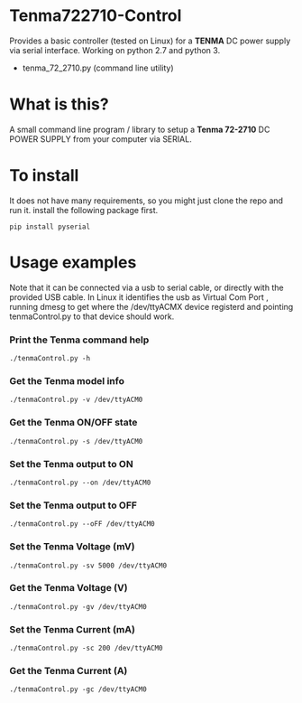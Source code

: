 # Tenma722710-Control

Provides a basic controller (tested on Linux) for a **TENMA** DC power supply via serial interface. Working on python 2.7 and python 3.

- tenma\_72_2710.py (command line utility)
	
# What is this?

A small command line program / library to setup a **Tenma 72-2710** DC POWER SUPPLY from your computer via SERIAL.

# To install

It does not have many requirements, so you might just clone the repo and run it. install the following package first.

`pip install pyserial`

# Usage examples

Note that it can be connected via a usb to serial cable, or directly with the provided USB cable. In Linux it identifies the usb as Virtual Com Port , running dmesg to get where the /dev/ttyACMX device registerd and pointing tenmaControl.py to that device should work.

### Print the Tenma command help
```
./tenmaControl.py -h
```
### Get the Tenma model info

`./tenmaControl.py -v /dev/ttyACM0`

### Get the Tenma ON/OFF state

`./tenmaControl.py -s /dev/ttyACM0`

### Set the Tenma output to ON

`./tenmaControl.py --on /dev/ttyACM0`

### Set the Tenma output to OFF

`./tenmaControl.py --oFF /dev/ttyACM0`

### Set the Tenma Voltage (mV)

`./tenmaControl.py -sv 5000 /dev/ttyACM0`

### Get the Tenma Voltage (V)

`./tenmaControl.py -gv /dev/ttyACM0`

### Set the Tenma Current (mA)

`./tenmaControl.py -sc 200 /dev/ttyACM0`

### Get the Tenma Current (A)

`./tenmaControl.py -gc /dev/ttyACM0`

